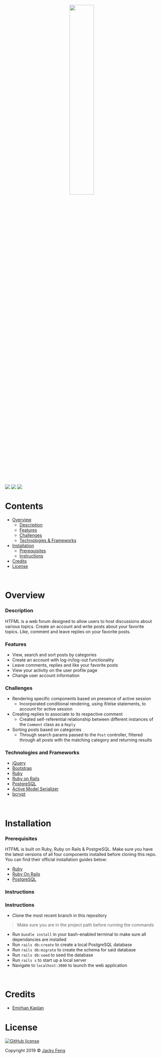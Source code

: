 <p align="center"><img width=40% src="https://i.imgur.com/Do9anPh.jpg?1"></p>

<p>
  <img align="center" src="https://img.shields.io/badge/PostgreSQL-12.1-336791">
  <img align="center" src="https://img.shields.io/badge/Ruby-2.6.1-CC342D">
  <img align="center" src="https://img.shields.io/badge/Ruby%20On%20Rails-6.0.1-cc0600">
</p>

# Contents
- [Overview](#overview)
  - [Description](#description)
  - [Features](#features)
  - [Challenges](#challenges)
  - [Technologies & Frameworks](#technologies-and-frameworks)
- [Installation](#installation)
    - [Prerequisites](#prerequisites)
    - [Instructions](#instructions)
- [Credits](#credits)
- [License](#license)

&nbsp;

# Overview
  ### Description
  HTFML is a web forum designed to allow users to host discussions about various topics. Create an account and write posts about your favorite topics. Like, comment and leave replies on your favorite posts.
  
  ### Features
  - View, search and sort posts by categories
  - Create an account with log-in/log-out functionality 
  - Leave comments, replies and like your favorite posts
  - View your activity on the user profile page
  - Change user account information
  
  ### Challenges
  - Rendering specific components based on presence of active session
    - Incorporated conditional rendering, using if/else statements, to account for active session 
  - Creating replies to associate to its respective comment
    - Created self-referential relationship between different instances of the `Comment` class as a `Reply`
  - Sorting posts based on categories
    - Through search params passed to the `Post` controller, filtered through all posts with the matching category and returning results
  
  ### Technologies and Frameworks
  - [jQuery](https://jquery.com/)
  - [Bootstrap](https://getbootstrap.com/)
  - [Ruby](https://www.ruby-lang.org/en/)
  - [Ruby on Rails](https://rubyonrails.org/)
  - [PostgreSQL](https://www.postgresql.org/)
  - [Active Model Serializer](https://github.com/rails-api/active_model_serializers)
  - [bcrypt](https://github.com/codahale/bcrypt-ruby)

&nbsp;
 
# Installation
  ### Prerequisites
  HTFML is built on Ruby, Ruby on Rails & PostgreSQL. Make sure you have the latest versions of all four components installed before cloning this repo. You can find their official installation guides below:
  
  - [Ruby](https://www.ruby-lang.org/en/documentation/installation/)
  - [Ruby On Rails](https://guides.rubyonrails.org/v5.0/getting_started.html)
  - [PostgreSQL](https://www.postgresqltutorial.com/)
  
  ### Instructions
### Instructions
  - Clone the most recent branch in this repository
  > Make sure you are in the project path before running the commands
  - Run `bundle install` in your bash-enabled terminal to make sure all dependancies are installed
  - Run `rails db:create` to create a local PostgreSQL database
  - Run `rails db:migrate` to create the schema for said database
  - Run `rails db:seed` to seed the database
  - Run `rails s` to start up a local server
  - Navigate to `localhost:3000` to launch the web application

&nbsp;

# Credits
  - [Emirhan Kaplan](https://github.com/emskaplann)

# License
<a href="https://github.com/jfeng530/HTFML-Forum/blob/master/LICENSE"><img alt="GitHub license" src="https://img.shields.io/github/license/jfeng530/nba_frontend?color=blue"></a>

Copyright 2019 © [Jacky Feng](https://github.com/jfeng530)
